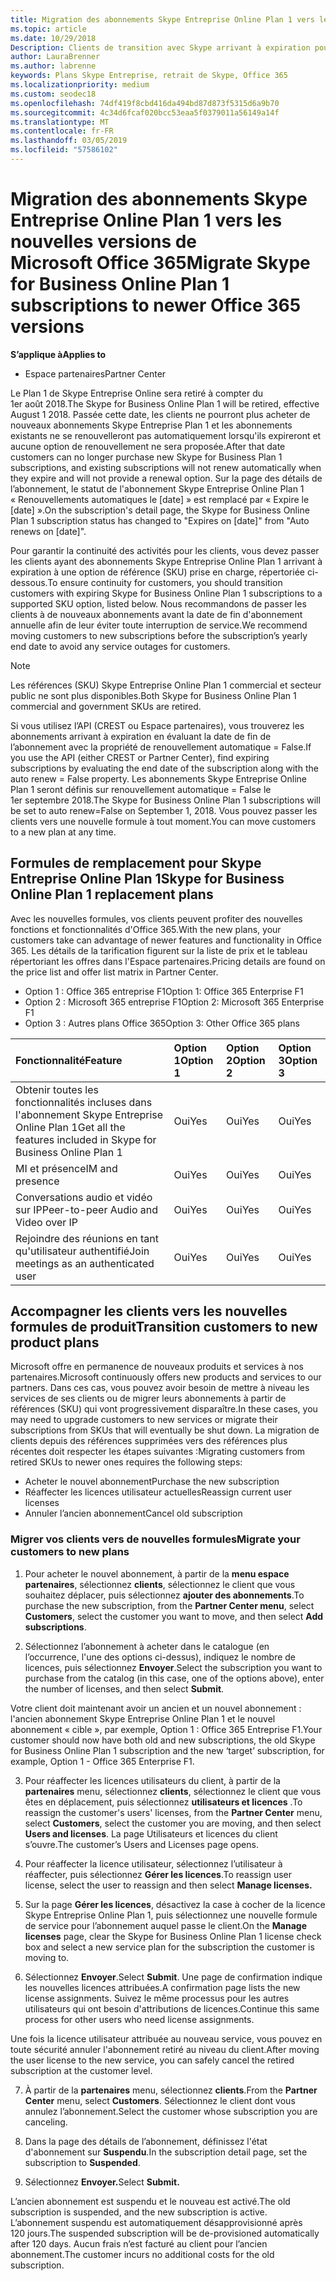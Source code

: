 ```yaml
---
title: Migration des abonnements Skype Entreprise Online Plan 1 vers les nouvelles versions d’Office 365 | Espace partenaires
ms.topic: article
ms.date: 10/29/2018
Description: Clients de transition avec Skype arrivant à expiration pour les abonnements en ligne Business Plan 1 à une option de référence (SKU) prises en charge. Nous vous recommandons de passer des clients aux nouveaux abonnements avant la date de fin de l’abonnement annuel.
author: LauraBrenner
ms.author: labrenne
keywords: Plans Skype Entreprise, retrait de Skype, Office 365
ms.localizationpriority: medium
ms.custom: seodec18
ms.openlocfilehash: 74df419f8cbd416da494bd87d873f5315d6a9b70
ms.sourcegitcommit: 4c34d6fcaf020bcc53eaa5f0379011a56149a14f
ms.translationtype: MT
ms.contentlocale: fr-FR
ms.lasthandoff: 03/05/2019
ms.locfileid: "57586102"
---
```

# <a name="migrate-skype-for-business-online-plan-1-subscriptions-to-newer-office-365-versions"></a><span data-ttu-id="1721b-105">Migration des abonnements Skype Entreprise Online Plan 1 vers les nouvelles versions de Microsoft Office 365</span><span class="sxs-lookup"><span data-stu-id="1721b-105">Migrate Skype for Business Online Plan 1 subscriptions to newer Office 365 versions</span></span>

<span data-ttu-id="1721b-106">**S’applique à**</span><span class="sxs-lookup"><span data-stu-id="1721b-106">**Applies to**</span></span>

- <span data-ttu-id="1721b-107">Espace partenaires</span><span class="sxs-lookup"><span data-stu-id="1721b-107">Partner Center</span></span>

<span data-ttu-id="1721b-108">Le Plan 1 de Skype Entreprise Online sera retiré à compter du 1er août 2018.</span><span class="sxs-lookup"><span data-stu-id="1721b-108">The Skype for Business Online Plan 1 will be retired, effective August 1 2018.</span></span> <span data-ttu-id="1721b-109">Passée cette date, les clients ne pourront plus acheter de nouveaux abonnements Skype Entreprise Plan 1 et les abonnements existants ne se renouvelleront pas automatiquement lorsqu'ils expireront et aucune option de renouvellement ne sera proposée.</span><span class="sxs-lookup"><span data-stu-id="1721b-109">After that date customers can no longer purchase new Skype for Business Plan 1 subscriptions, and existing subscriptions will not renew automatically when they expire and will not provide a renewal option.</span></span> <span data-ttu-id="1721b-110">Sur la page des détails de l’abonnement, le statut de l'abonnement Skype Entreprise Online Plan 1 « Renouvellements automatiques le [date] » est remplacé par « Expire le [date] ».</span><span class="sxs-lookup"><span data-stu-id="1721b-110">On the subscription's detail page, the Skype for Business Online Plan 1 subscription status has changed to "Expires on [date]" from "Auto renews on [date]".</span></span>  

<span data-ttu-id="1721b-111">Pour garantir la continuité des activités pour les clients, vous devez passer les clients ayant des abonnements Skype Entreprise Online Plan 1 arrivant à expiration à une option de référence (SKU) prise en charge, répertoriée ci-dessous.</span><span class="sxs-lookup"><span data-stu-id="1721b-111">To ensure continuity for customers, you should transition customers with expiring Skype for Business Online Plan 1 subscriptions to a supported SKU option, listed below.</span></span> <span data-ttu-id="1721b-112">Nous recommandons de passer les clients à de nouveaux abonnements avant la date de fin d'abonnement annuelle afin de leur éviter toute interruption de service.</span><span class="sxs-lookup"><span data-stu-id="1721b-112">We recommend moving customers to new subscriptions before the subscription’s yearly end date to avoid any service outages for customers.</span></span> 

>[!NOTE]
><span data-ttu-id="1721b-113">Les références (SKU) Skype Entreprise Online Plan 1 commercial et secteur public ne sont plus disponibles.</span><span class="sxs-lookup"><span data-stu-id="1721b-113">Both Skype for Business Online Plan 1 commercial and government SKUs are retired.</span></span>

<span data-ttu-id="1721b-114">Si vous utilisez l’API (CREST ou Espace partenaires), vous trouverez les abonnements arrivant à expiration en évaluant la date de fin de l’abonnement avec la propriété de renouvellement automatique = False.</span><span class="sxs-lookup"><span data-stu-id="1721b-114">If you use the API (either CREST or Partner Center), find expiring subscriptions by evaluating the end date of the subscription along with the auto renew = False property.</span></span> <span data-ttu-id="1721b-115">Les abonnements Skype Entreprise Online Plan 1 seront définis sur renouvellement automatique = False le 1er septembre 2018.</span><span class="sxs-lookup"><span data-stu-id="1721b-115">The Skype for Business Online Plan 1 subscriptions will be set to auto renew=False on September 1, 2018.</span></span> <span data-ttu-id="1721b-116">Vous pouvez passer les clients vers une nouvelle formule à tout moment.</span><span class="sxs-lookup"><span data-stu-id="1721b-116">You can move customers to a new plan at any time.</span></span> 

## <a name="skype-for-business-online-plan-1-replacement-plans"></a><span data-ttu-id="1721b-117">Formules de remplacement pour Skype Entreprise Online Plan 1</span><span class="sxs-lookup"><span data-stu-id="1721b-117">Skype for Business Online Plan 1 replacement plans</span></span>

<span data-ttu-id="1721b-118">Avec les nouvelles formules, vos clients peuvent profiter des nouvelles fonctions et fonctionnalités d'Office 365.</span><span class="sxs-lookup"><span data-stu-id="1721b-118">With the new plans, your customers take can advantage of newer features and functionality in Office 365.</span></span> <span data-ttu-id="1721b-119">Les détails de la tarification figurent sur la liste de prix et le tableau répertoriant les offres dans l'Espace partenaires.</span><span class="sxs-lookup"><span data-stu-id="1721b-119">Pricing details are found on the price list and offer list matrix in Partner Center.</span></span> 

- <span data-ttu-id="1721b-120">Option 1 : Office 365 entreprise F1</span><span class="sxs-lookup"><span data-stu-id="1721b-120">Option 1: Office 365 Enterprise F1</span></span>
- <span data-ttu-id="1721b-121">Option 2 : Microsoft 365 entreprise F1</span><span class="sxs-lookup"><span data-stu-id="1721b-121">Option 2: Microsoft 365 Enterprise F1</span></span>
- <span data-ttu-id="1721b-122">Option 3 : Autres plans Office 365</span><span class="sxs-lookup"><span data-stu-id="1721b-122">Option 3: Other Office 365 plans</span></span>

|<span data-ttu-id="1721b-123">**Fonctionnalité**</span><span class="sxs-lookup"><span data-stu-id="1721b-123">**Feature**</span></span>    |<span data-ttu-id="1721b-124">**Option 1**</span><span class="sxs-lookup"><span data-stu-id="1721b-124">**Option 1**</span></span>   |<span data-ttu-id="1721b-125">**Option 2**</span><span class="sxs-lookup"><span data-stu-id="1721b-125">**Option 2**</span></span>   |<span data-ttu-id="1721b-126">**Option 3**</span><span class="sxs-lookup"><span data-stu-id="1721b-126">**Option 3**</span></span>   |
|:-----------------|:-----------------|:-------------|:------------|
|<span data-ttu-id="1721b-127">Obtenir toutes les fonctionnalités incluses dans l'abonnement Skype Entreprise Online Plan 1</span><span class="sxs-lookup"><span data-stu-id="1721b-127">Get all the features included in Skype for Business Online Plan 1</span></span>|<span data-ttu-id="1721b-128">Oui</span><span class="sxs-lookup"><span data-stu-id="1721b-128">Yes</span></span>   |<span data-ttu-id="1721b-129">Oui</span><span class="sxs-lookup"><span data-stu-id="1721b-129">Yes</span></span>   |<span data-ttu-id="1721b-130">Oui</span><span class="sxs-lookup"><span data-stu-id="1721b-130">Yes</span></span>   |
|<span data-ttu-id="1721b-131">MI et présence</span><span class="sxs-lookup"><span data-stu-id="1721b-131">IM and presence</span></span> |<span data-ttu-id="1721b-132">Oui</span><span class="sxs-lookup"><span data-stu-id="1721b-132">Yes</span></span>   |<span data-ttu-id="1721b-133">Oui</span><span class="sxs-lookup"><span data-stu-id="1721b-133">Yes</span></span>   |<span data-ttu-id="1721b-134">Oui</span><span class="sxs-lookup"><span data-stu-id="1721b-134">Yes</span></span>   |
|<span data-ttu-id="1721b-135">Conversations audio et vidéo sur IP</span><span class="sxs-lookup"><span data-stu-id="1721b-135">Peer-to-peer Audio and Video over IP</span></span>|<span data-ttu-id="1721b-136">Oui</span><span class="sxs-lookup"><span data-stu-id="1721b-136">Yes</span></span>   |<span data-ttu-id="1721b-137">Oui</span><span class="sxs-lookup"><span data-stu-id="1721b-137">Yes</span></span>   |<span data-ttu-id="1721b-138">Oui</span><span class="sxs-lookup"><span data-stu-id="1721b-138">Yes</span></span>   
|<span data-ttu-id="1721b-139">Rejoindre des réunions en tant qu'utilisateur authentifié</span><span class="sxs-lookup"><span data-stu-id="1721b-139">Join meetings as an authenticated user</span></span>| <span data-ttu-id="1721b-140">Oui</span><span class="sxs-lookup"><span data-stu-id="1721b-140">Yes</span></span>   |<span data-ttu-id="1721b-141">Oui</span><span class="sxs-lookup"><span data-stu-id="1721b-141">Yes</span></span>   |<span data-ttu-id="1721b-142">Oui</span><span class="sxs-lookup"><span data-stu-id="1721b-142">Yes</span></span>   |

## <a name="transition-customers-to-new-product-plans"></a><span data-ttu-id="1721b-143">Accompagner les clients vers les nouvelles formules de produit</span><span class="sxs-lookup"><span data-stu-id="1721b-143">Transition customers to new product plans</span></span>

<span data-ttu-id="1721b-144">Microsoft offre en permanence de nouveaux produits et services à nos partenaires.</span><span class="sxs-lookup"><span data-stu-id="1721b-144">Microsoft continuously offers new products and services to our partners.</span></span> <span data-ttu-id="1721b-145">Dans ces cas, vous pouvez avoir besoin de mettre à niveau les services de ses clients ou de migrer leurs abonnements à partir de références (SKU) qui vont progressivement disparaître.</span><span class="sxs-lookup"><span data-stu-id="1721b-145">In these cases, you may need to upgrade customers to new services or migrate their subscriptions from SKUs that will eventually be shut down.</span></span> <span data-ttu-id="1721b-146">La migration de clients depuis des références supprimées vers des références plus récentes doit respecter les étapes suivantes :</span><span class="sxs-lookup"><span data-stu-id="1721b-146">Migrating customers from retired SKUs to newer ones requires the following steps:</span></span>

- <span data-ttu-id="1721b-147">Acheter le nouvel abonnement</span><span class="sxs-lookup"><span data-stu-id="1721b-147">Purchase the new subscription</span></span>
- <span data-ttu-id="1721b-148">Réaffecter les licences utilisateur actuelles</span><span class="sxs-lookup"><span data-stu-id="1721b-148">Reassign current user licenses</span></span>
- <span data-ttu-id="1721b-149">Annuler l’ancien abonnement</span><span class="sxs-lookup"><span data-stu-id="1721b-149">Cancel old subscription</span></span>

### <a name="migrate-your-customers-to-new-plans"></a><span data-ttu-id="1721b-150">Migrer vos clients vers de nouvelles formules</span><span class="sxs-lookup"><span data-stu-id="1721b-150">Migrate your customers to new plans</span></span>

1. <span data-ttu-id="1721b-151">Pour acheter le nouvel abonnement, à partir de la **menu espace partenaires**, sélectionnez **clients**, sélectionnez le client que vous souhaitez déplacer, puis sélectionnez **ajouter des abonnements**.</span><span class="sxs-lookup"><span data-stu-id="1721b-151">To purchase the new subscription, from the **Partner Center menu**, select **Customers**, select the customer you want to move, and then select **Add subscriptions**.</span></span>

2. <span data-ttu-id="1721b-152">Sélectionnez l’abonnement à acheter dans le catalogue (en l’occurrence, l'une des options ci-dessus), indiquez le nombre de licences, puis sélectionnez **Envoyer**.</span><span class="sxs-lookup"><span data-stu-id="1721b-152">Select the subscription you want to purchase from the catalog (in this case, one of the options above), enter the number of licenses, and then select **Submit**.</span></span> 

<span data-ttu-id="1721b-153">Votre client doit maintenant avoir un ancien et un nouvel abonnement : l'ancien abonnement Skype Entreprise Online Plan 1 et le nouvel abonnement « cible », par exemple, Option 1 : Office 365 Entreprise F1.</span><span class="sxs-lookup"><span data-stu-id="1721b-153">Your customer should now have both old and new subscriptions, the old Skype for Business Online Plan 1  subscription and the new ‘target’ subscription, for example, Option 1 - Office 365 Enterprise F1.</span></span>

3. <span data-ttu-id="1721b-154">Pour réaffecter les licences utilisateurs du client, à partir de la **partenaires** menu, sélectionnez **clients**, sélectionnez le client que vous êtes en déplacement, puis sélectionnez **utilisateurs et licences** .</span><span class="sxs-lookup"><span data-stu-id="1721b-154">To reassign the customer's users' licenses, from the **Partner Center** menu, select **Customers**, select the customer you are moving, and then select **Users and licenses**.</span></span> <span data-ttu-id="1721b-155">La page Utilisateurs et licences du client s’ouvre.</span><span class="sxs-lookup"><span data-stu-id="1721b-155">The customer’s Users and Licenses page opens.</span></span>

4. <span data-ttu-id="1721b-156">Pour réaffecter la licence utilisateur, sélectionnez l’utilisateur à réaffecter, puis sélectionnez **Gérer les licences**.</span><span class="sxs-lookup"><span data-stu-id="1721b-156">To reassign user license, select the user to reassign and then select **Manage licenses.**</span></span>

5. <span data-ttu-id="1721b-157">Sur la page **Gérer les licences**, désactivez la case à cocher de la licence Skype Entreprise Online Plan 1, puis sélectionnez une nouvelle formule de service pour l’abonnement auquel passe le client.</span><span class="sxs-lookup"><span data-stu-id="1721b-157">On the **Manage licenses** page, clear the Skype for Business Online Plan 1 license check box and select a new service plan for the subscription the customer is moving to.</span></span>

6. <span data-ttu-id="1721b-158">Sélectionnez **Envoyer**.</span><span class="sxs-lookup"><span data-stu-id="1721b-158">Select **Submit**.</span></span> <span data-ttu-id="1721b-159">Une page de confirmation indique les nouvelles licences attribuées.</span><span class="sxs-lookup"><span data-stu-id="1721b-159">A confirmation page lists the new license assignments.</span></span> <span data-ttu-id="1721b-160">Suivez le même processus pour les autres utilisateurs qui ont besoin d'attributions de licences.</span><span class="sxs-lookup"><span data-stu-id="1721b-160">Continue this same process for other users who need license assignments.</span></span>

<span data-ttu-id="1721b-161">Une fois la licence utilisateur attribuée au nouveau service, vous pouvez en toute sécurité annuler l'abonnement retiré au niveau du client.</span><span class="sxs-lookup"><span data-stu-id="1721b-161">After moving the user license to the new service, you can safely cancel the retired subscription at the customer level.</span></span>

7. <span data-ttu-id="1721b-162">À partir de la **partenaires** menu, sélectionnez **clients**.</span><span class="sxs-lookup"><span data-stu-id="1721b-162">From the **Partner Center** menu, select **Customers**.</span></span> <span data-ttu-id="1721b-163">Sélectionnez le client dont vous annulez l’abonnement.</span><span class="sxs-lookup"><span data-stu-id="1721b-163">Select the customer whose subscription you are canceling.</span></span>

8. <span data-ttu-id="1721b-164">Dans la page des détails de l’abonnement, définissez l'état d'abonnement sur **Suspendu**.</span><span class="sxs-lookup"><span data-stu-id="1721b-164">In the subscription detail page, set the subscription to **Suspended**.</span></span>

9. <span data-ttu-id="1721b-165">Sélectionnez **Envoyer.**</span><span class="sxs-lookup"><span data-stu-id="1721b-165">Select **Submit.**</span></span>

<span data-ttu-id="1721b-166">L’ancien abonnement est suspendu et le nouveau est activé.</span><span class="sxs-lookup"><span data-stu-id="1721b-166">The old subscription is suspended, and the new subscription is active.</span></span> <span data-ttu-id="1721b-167">L’abonnement suspendu est automatiquement désapprovisionné après 120 jours.</span><span class="sxs-lookup"><span data-stu-id="1721b-167">The suspended subscription will be de-provisioned automatically after 120 days.</span></span> <span data-ttu-id="1721b-168">Aucun frais n’est facturé au client pour l’ancien abonnement.</span><span class="sxs-lookup"><span data-stu-id="1721b-168">The customer incurs no additional costs for the old subscription.</span></span>

